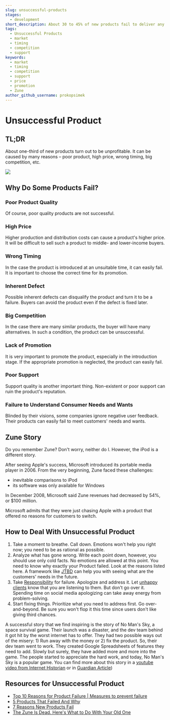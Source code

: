 ```yaml
---
slug: unsuccessful-products
stages:
  - development
short_description: About 30 to 45% of new products fail to deliver any meaningful financial return. There are many reasons why this happens.
tags:
  - Unsuccessful Products
  - market
  - timing
  - competition
  - support
keywords:
  - market
  - timing
  - competition
  - support
  - price
  - promotion
  - Zune
author_github_username: prokopsimek
---
```


# Unsuccessful Product

## TL;DR

About one-third of new products turn out to be unprofitable. It can be caused by  many reasons – poor product, high price, wrong timing, big competition, etc.

![](/files/zune.png)

## Why Do Some Products Fail?

### Poor Product Quality

Of course, poor quality products are not successful.

### High Price

Higher production and distribution costs can cause a product's higher price. It will be difficult to sell such a product to middle- and lower-income buyers.

### Wrong Timing

In the case the product is introduced at an unsuitable time, it can easily fail. It is important to choose the correct time for its promotion.

### Inherent Defect

Possible inherent defects can disqualify the product and turn it to be a failure. Buyers can avoid the product even if the defect is fixed later.

### Big Competition

In the case there are many similar products, the buyer will have many alternatives. In such a condition, the product can be unsuccessful.

### Lack of Promotion

It is very important to promote the product, especially in the introduction stage. If the appropriate promotion is neglected, the product can easily fail.

### Poor Support

Support quality is another important thing. Non-existent or poor support can ruin the product's reputation.

### Failure to Understand Consumer Needs and Wants

Blinded by their visions, some companies ignore negative user feedback. Their products can easily fail to meet customers' needs and wants.

## Zune Story

Do you remember Zune? Don't worry, neither do I. However, the iPod is a different story.

After seeing Apple's success, Microsoft introduced its portable media player in 2006. From the very beginning, Zune faced these challenges:

- inevitable comparisons to iPod
- its software was only available for Windows

In December 2008, Microsoft said Zune revenues had decreased by 54%, or $100 million.

Microsoft admits that they were just chasing Apple with a product that offered no reasons for customers to switch.

## How to Deal With Unsuccessful Product
1. Take a moment to breathe. Call down. Emotions won't help you right now; you need to be as rational as possible.
1. Analyze what has gone wrong. Write each point down, however, you should use only cold facts. No emotions are allowed at this point. You need to know why exactly your Product failed. Look at the reasons listed here. A framework like [JTBD](/practices/jtbd) can help you with seeing what are the customers' needs in the future.
1. Take [Responsibility](/practices/responsibility) for failure. Apologize and address it. Let [unhappy clients](/problems/unhappy-clients) know that you are listening to them. But don't go over it. Spending time on social media apologizing can take away energy from problem-solving.
1. Start fixing things. Prioritize what you need to address first. Go over-and-beyond. Be sure you won't flop it this time since users don't like giving third chances.

A successful story that we find inspiring is the story of No Man's Sky, a space survival game. Their launch was a disaster, and the dev team behind it got hit by the worst internet has to offer. They had two possible ways out of the misery: 1) Run away with the money or 2) fix the product. So, their dev team went to work. They created Google Spreadsheets of features they need to add. Slowly but surely, they have added more and more into the game. The people started to appreciate the hard work, and today, No Man's Sky is a popular game. You can find more about this story in a [youtube video from Internet Historian](https://www.youtube.com/watch?v=O5BJVO3PDeQ) or in [Guardian Article](https://www.theguardian.com/games/2018/jul/20/no-mans-sky-next-hello-games-sean-murray-harassment-interview))

## Resources for Unsuccessful Product

- [Top 10 Reasons for Product Failure | Measures to prevent failure](https://accountlearning.com/top-10-reasons-product-failure-measures-prevent-failure/)
- [5 Products That Failed And Why](https://www.investopedia.com/financial-edge/0111/5-products-that-failed-and-why.aspx)
- [7 Reasons New Products Fail](https://community.uservoice.com/blog/why-products-fail/)
- [The Zune Is Dead. Here's What to Do With Your Old One](https://www.wired.com/2015/09/what-to-do-with-your-zune-rip-zune/)
